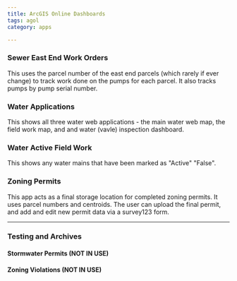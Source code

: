 ```yaml
---
title: ArcGIS Online Dashboards
tags: agol
category: apps

---
```


### Sewer East End Work Orders

This uses the parcel number of the east end parcels (which rarely if ever change) to track work done on the pumps for each parcel. It also tracks pumps by pump serial number.

### Water Applications

This shows all three water web applications - the main water web map, the field work map, and and water (vavle) inspection dashboard.

### Water Active Field Work

This shows any water mains that have been marked as "Active" "False".

### Zoning Permits

This app acts as a final storage location for completed zoning permits. It uses parcel numbers and centroids. The user can upload the final permit, and add and edit new permit data via a survey123 form.

---

### Testing and Archives

#### Stormwater Permits (NOT IN USE)

#### Zoning Violations (NOT IN USE)
